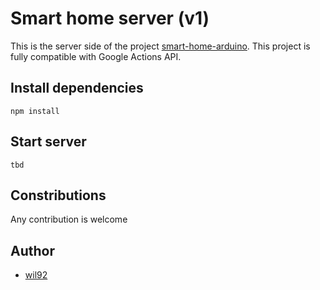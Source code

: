 # Smart home server (v1)

This is the server side of the project [smart-home-arduino]().
This project is fully compatible with Google Actions API.

## Install dependencies

```
npm install
```

## Start server

```
tbd
```

## Constributions

Any contribution is welcome

## Author

- [wil92]()
